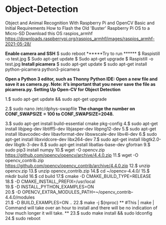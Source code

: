 # Object-Detection
Object and Animal Recognition With Raspberry Pi and OpenCV
Basic and Initial Requirements
How to Flash the Old 'Buster' Raspberry Pi OS to a Micro-SD
Download this OS raspios_armhf
https://downloads.raspberrypi.org/raspios_armhf/images/raspios_armhf-2021-05-28/

**Enable camera and SSH**
$ sudo reboot
******Try to run ******
$ Raspistill -o test.jpg
$ Sudo apt-get  update
$ Sudo apt-get  upgrade
$ Raspistill -o test.jpg
**Install picamera**
$ sudo apt-get update
$ sudo apt-get install python-picamera python3-picamera

**Open a Python 3 editor, such as Thonny Python IDE:
 Open a new file and save it as camera.py.
Note: it’s important that you never save the file as picamera.py.
Setting Up Open-CV for Object Detection**

1.$ sudo apt-get update && sudo apt-get upgrade

2.$ sudo nano /etc/dphys-swapfile
**The change the number on CONF_SWAPSIZE = 100 to CONF_SWAPSIZE=2048.** 

3.$ sudo apt-get install build-essential cmake pkg-config
4.$ sudo apt-get install libjpeg-dev libtiff5-dev libjasper-dev libpng12-dev
5.$ sudo apt-get install libavcodec-dev libavformat-dev libswscale-dev libv4l-dev
6.$ sudo apt-get install libxvidcore-dev libx264-dev
7.$ sudo apt-get install libgtk2.0-dev libgtk-3-dev
8.$ sudo apt-get install libatlas-base-dev gfortran
9.$ sudo pip3 install numpy
10.$ wget -O opencv.zip https://github.com/opencv/opencv/archive/4.4.0.zip
11.$ wget -O opencv_contrib.zip https://github.com/opencv/opencv_contrib/archive/4.4.0.zip
12.$ unzip opencv.zip
13.$ unzip opencv_contrib.zip
14.$ cd ~/opencv-4.4.0/
15.$ mkdir build
16.$ cd build
17.$ cmake -D CMAKE_BUILD_TYPE=RELEASE \
18.$ -D CMAKE_INSTALL_PREFIX=/usr/local \
19.$ -D INSTALL_PYTHON_EXAMPLES=ON \
20.$ -D OPENCV_EXTRA_MODULES_PATH=~/opencv_contrib-4.4.0/modules \
21.$ -D BUILD_EXAMPLES=ON ..
22.$ make -j $(nproc)      ** #This | make | Command will take over an hour to install and there will be no indication of how much longer it will take. **
23.$ sudo make install && sudo ldconfig
24.$ sudo reboot

